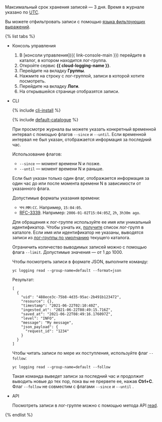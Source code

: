 Максимальный срок хранения записей — 3 дня. Время в журнале указано по [UTC](https://ru.wikipedia.org/wiki/Всемирное_координированное_время).

Вы можете отфильтровать записи с помощью [языка фильтрующих выражений](../../logging/concepts/filter.md).

{% list tabs %}

- Консоль управления

    1. В [консоли управления]({{ link-console-main }}) перейдите в каталог, в котором находится лог-группа.
    1. Откройте сервис **{{ cloud-logging-name }}**.
    1. Перейдите на вкладку **Группы**.
    1. Нажмите на строку с лог-группой, записи в которой хотите посмотреть.
    1. Перейдите на вкладку **Логи**.
    1. На открывшейся странице отобразятся записи.

- CLI

    {% include [cli-install](../cli-install.md) %}

    {% include [default-catalogue](../default-catalogue.md) %}

    При просмотре журнала вы можете указать конкретный временной интервал с помощью флагов `--since` и `--until`. Если временной интервал не был указан, отображается информация за последний час.

    Использование флагов:

    * `--since` — момент времени N и позже.
    * `--until` — момент времени N и раньше.

    Если был указан только один флаг, отображается информация за один час до или после момента времени N в зависимости от указанного флага.

    Допустимые форматы указания времени:

    * `ЧЧ:ММ:СС`. Например, `15:04:05`.
    * [RFC-3339](https://www.ietf.org/rfc/rfc3339.txt). Например: `2006-01-02T15:04:05Z`, `2h`, `3h30m ago`.

    Для обращения к лог-группе используйте ее имя или уникальный идентификатор. Чтобы узнать их, [получите](../../logging/operations/list.md) список лог-групп в каталоге. Если имя или идентификатор не указаны, выводятся записи из [лог-группы по умолчанию](../../logging/concepts/log-group.md) текущего каталога.     

    Ограничить количество выводимых записей можно с помощью флага `--limit`. Допустимые значения — от 1 до 1000.

    Чтобы посмотреть записи в формате JSON, выполните команду:

    ```
    yc logging read --group-name=default --format=json
    ```

    Результат:

    ```
    [
      {
        "uid": "488ece3c-75b8-4d35-95ac-2b491b123472",
        "resource": {},
        "timestamp": "2021-06-22T02:10:40Z",
        "ingested_at": "2021-06-22T08:49:15.716Z",
        "saved_at": "2021-06-22T08:49:16.176097Z",
        "level": "INFO",
        "message": "My message",
        "json_payload": {
          "request_id": "1234"
        }
      }
    ]
    ```

    Чтобы читать записи по мере их поступления, используйте флаг `--follow`:

    ```
    yc logging read --group-name=default --follow
    ```

    Такая команда выведет записи за последний час и продолжит выводить новые до тех пор, пока вы не прервете ее, нажав **Ctrl+C**. Флаг `--follow` не совместим с флагами `--since` и `--until` .

- API

    Посмотреть записи в лог-группе можно с помощью метода API [read](../../logging/api-ref/grpc/log_reading_service.md).

{% endlist %}
